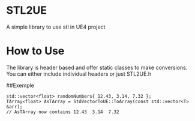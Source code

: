# STL2UE
A simple library to use stl in UE4 project

# How to Use

The library is header based and offer static classes to make conversions.
You can either include individual headers or just STL2UE.h 

##Exemple

```
std::vector<float> randomNumbers{ 12.43, 3.14, 7.32 }; 
TArray<float> AsTArray = StdVectorToUE::ToArray(const std::vector<T> &arr);
// AsTArray now contains 12.43  3.14  7.32 
```
